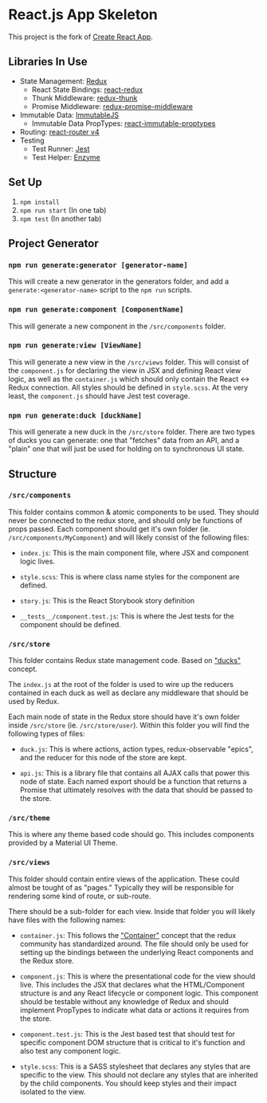 # React.js App Skeleton

This project is the fork of [Create React App](https://github.com/facebookincubator/create-react-app).

## Libraries In Use

* State Management: [Redux](http://redux.js.org/)
  * React State Bindings: [react-redux](http://redux.js.org/docs/basics/UsageWithReact.html)
  * Thunk Middleware: [redux-thunk](https://github.com/gaearon/redux-thunk)
  * Promise Middleware: [redux-promise-middleware](https://github.com/pburtchaell/redux-promise-middleware)
* Immutable Data: [ImmutableJS](https://facebook.github.io/immutable-js/)
  * Immutable Data PropTypes: [react-immutable-proptypes](https://github.com/HurricaneJames/react-immutable-proptypes)
* Routing: [react-router v4](https://react-router.now.sh/)
* Testing
  * Test Runner: [Jest](https://facebook.github.io/jest/)
  * Test Helper: [Enzyme](http://airbnb.io/enzyme/)

## Set Up

1. `npm install`
2. `npm run start` (In one tab)
3. `npm test` (In another tab)

## Project Generator

### `npm run generate:generator [generator-name]`

This will create a new generator in the generators folder, and add a `generate:<generator-name>` script to the `npm run` scripts.

### `npm run generate:component [ComponentName]`

This will generate a new component in the `/src/components` folder.

### `npm run generate:view [ViewName]`

This will generate a new view in the `/src/views` folder. This will consist of the `component.js` for declaring the view in JSX and defining React view logic, as well as the `container.js` which should only contain the React <-> Redux connection. All styles should be defined in `style.scss`. At the very least, the `component.js` should have Jest test coverage.

### `npm run generate:duck [duckName]`

This will generate a new duck in the `/src/store` folder. There are two types of ducks you can generate: one that "fetches" data from an API, and a "plain" one that will just be used for holding on to synchronous UI state.

## Structure

### `/src/components`

This folder contains common & atomic components to be used. They should never be connected to the redux store, and should only be functions of props passed. Each component should get it's own folder (ie. `/src/components/MyComponent`) and will likely consist of the following files:

* `index.js`: This is the main component file, where JSX and component logic lives.

* `style.scss`: This is where class name styles for the component are defined.

* `story.js`: This is the React Storybook story definition

* `__tests__/component.test.js`: This is where the Jest tests for the component should be defined.

### `/src/store`

This folder contains Redux state management code. Based on ["ducks"](https://github.com/erikras/ducks-modular-redux) concept.

The `index.js` at the root of the folder is used to wire up the reducers contained in each duck as well as declare any middleware that should be used by Redux.

Each main node of state in the Redux store should have it's own folder inside `/src/store` (ie. `/src/store/user`). Within this folder you will find the following types of files:

  * `duck.js`: This is where actions, action types, redux-observable "epics", and the reducer for this node of the store are kept.

  * `api.js`: This is a library file that contains all AJAX calls that power this node of state. Each named export should be a function that returns a Promise that ultimately resolves with the data that should be passed to the store.

### `/src/theme`

This is where any theme based code should go. This includes components provided by a Material UI Theme.

### `/src/views`

This folder should contain entire views of the application. These could almost be tought of as "pages." Typically they will be responsible for rendering some kind of route, or sub-route.

There should be a sub-folder for each view. Inside that folder you will likely have files with the following names:

* `container.js`: This follows the ["Container"](http://redux.js.org/docs/basics/UsageWithReact.html#presentational-and-container-components) concept that the redux community has standardized around. The file should only be used for setting up the bindings between the underlying React components and the Redux store.

* `component.js`: This is where the presentational code for the view should live. This includes the JSX that declares what the HTML/Component structure is and any React lifecycle or component logic. This component should be testable without any knowledge of Redux and should implement PropTypes to indicate what data or actions it requires from the store.

* `component.test.js`: This is the Jest based test that should test for specific component DOM structure that is critical to it's function and also test any component logic.

* `style.scss`: This is a SASS stylesheet that declares any styles that are specific to the view. This should not declare any styles that are inherited by the child components. You should keep styles and their impact isolated to the view.
